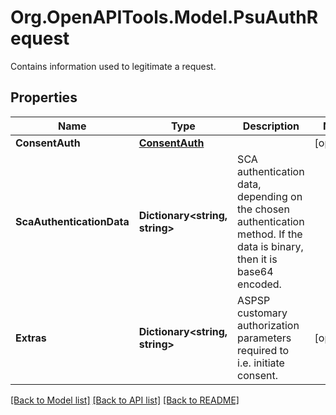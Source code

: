 # Org.OpenAPITools.Model.PsuAuthRequest
Contains information used to legitimate a request.

## Properties

Name | Type | Description | Notes
------------ | ------------- | ------------- | -------------
**ConsentAuth** | [**ConsentAuth**](ConsentAuth.md) |  | [optional] 
**ScaAuthenticationData** | **Dictionary&lt;string, string&gt;** | SCA authentication data, depending on the chosen authentication method. If the data is binary, then it is base64 encoded. | 
**Extras** | **Dictionary&lt;string, string&gt;** | ASPSP customary authorization parameters required to i.e. initiate consent. | [optional] 

[[Back to Model list]](../README.md#documentation-for-models) [[Back to API list]](../README.md#documentation-for-api-endpoints) [[Back to README]](../README.md)

